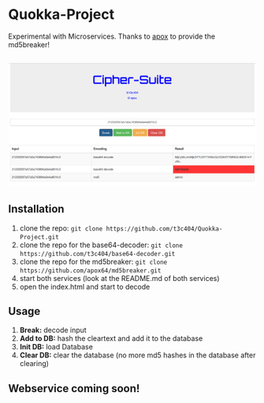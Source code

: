 # Quokka-Project
Experimental with Microservices. Thanks to [apox](https://github.com/apox64) to provide the md5breaker!

![alt text](https://github.com/t3c404/Quokka-Project/blob/master/png_files/frontend.png)
---

## Installation
1. clone the repo: `git clone https://github.com/t3c404/Quokka-Project.git`
2. clone the repo for the base64-decoder: `git clone https://github.com/t3c404/base64-decoder.git`
3. clone the repo for the md5breaker: `git clone https://github.com/apox64/md5breaker.git`
4. start both services (look at the README.md of both services)
5. open the index.html and start to decode

## Usage

1. **Break:** decode input
2. **Add to DB:** hash the cleartext and add it to the database
3. **Init DB:** load Database
4. **Clear DB:** clear the database (no more md5 hashes in the database after clearing)

## Webservice coming soon!
